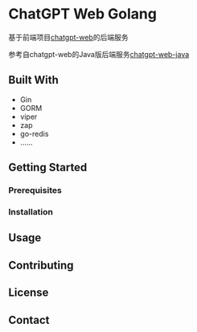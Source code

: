 # ChatGPT Web Golang
基于前端项目[chatgpt-web](https://github.com/Ryziii/chatgpt-web)的后端服务

参考自chatgpt-web的Java版后端服务[chatgpt-web-java](https://github.com/hncboy/chatgpt-web-java)

## Built With

- Gin
- GORM
- viper
- zap
- go-redis
- ......

## Getting Started


### Prerequisites


### Installation


## Usage


## Contributing


## License


## Contact
